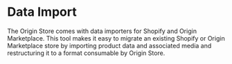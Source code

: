 # Data Import

The Origin Store comes with data importers for Shopify and Origin Marketplace.
This tool makes it easy to migrate an existing Shopify or Origin Marketplace
store by importing product data and associated media and restructuring it to a
format consumable by Origin Store.
